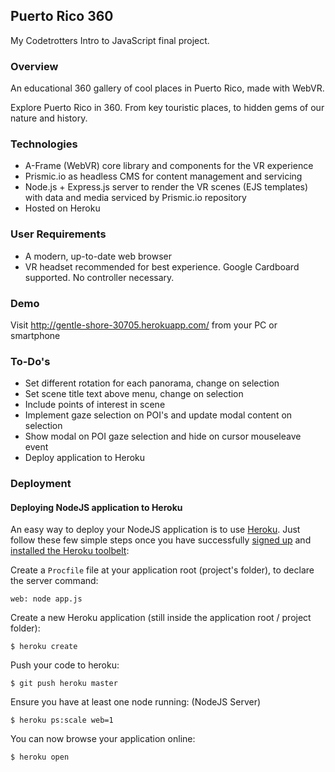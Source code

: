 ## Puerto Rico 360
My Codetrotters Intro to JavaScript final project.

### Overview
An educational 360 gallery of cool places in Puerto Rico, made with WebVR.

Explore Puerto Rico in 360. From key touristic places, to hidden gems of our nature and history.

### Technologies
  * A-Frame (WebVR) core library and components for the VR experience
  * Prismic.io as headless CMS for content management and servicing
  * Node.js + Express.js server to render the VR scenes (EJS templates) with data and media serviced by Prismic.io repository
  * Hosted on Heroku

### User Requirements
  * A modern, up-to-date web browser
  * VR headset recommended for best experience. Google Cardboard supported. No controller necessary.

### Demo
Visit http://gentle-shore-30705.herokuapp.com/ from your PC or smartphone

### To-Do's
  * Set different rotation for each panorama, change on selection
  * Set scene title text above menu, change on selection
  * Include points of interest in scene
  * Implement gaze selection on POI's and update modal content on selection
  * Show modal on POI gaze selection and hide on cursor mouseleave event
  * Deploy application to Heroku

### Deployment
#### Deploying NodeJS application to Heroku

An easy way to deploy your NodeJS application is to use [Heroku](http://www.heroku.com). Just follow these few simple steps once you have successfully [signed up](https://id.heroku.com/signup/www-header) and [installed the Heroku toolbelt](https://toolbelt.heroku.com/):

Create a `Procfile` file at your application root (project's folder), to declare the server command:

```
web: node app.js
```

Create a new Heroku application (still inside the application root / project folder):

```
$ heroku create
```

Push your code to heroku:

```
$ git push heroku master
```

Ensure you have at least one node running: (NodeJS Server)

```
$ heroku ps:scale web=1
```

You can now browse your application online:

```
$ heroku open
```
